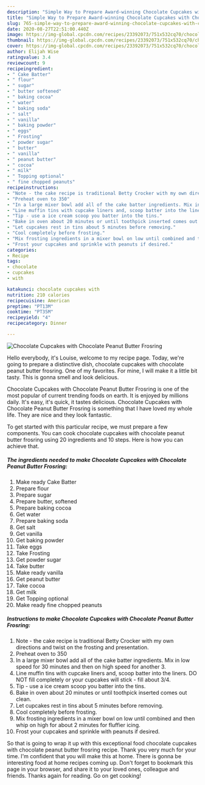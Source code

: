 ```yaml
---
description: "Simple Way to Prepare Award-winning Chocolate Cupcakes with Chocolate Peanut Butter Frosring"
title: "Simple Way to Prepare Award-winning Chocolate Cupcakes with Chocolate Peanut Butter Frosring"
slug: 765-simple-way-to-prepare-award-winning-chocolate-cupcakes-with-chocolate-peanut-butter-frosring
date: 2020-08-27T22:51:00.440Z
image: https://img-global.cpcdn.com/recipes/23392073/751x532cq70/chocolate-cupcakes-with-chocolate-peanut-butter-frosring-recipe-main-photo.jpg
thumbnail: https://img-global.cpcdn.com/recipes/23392073/751x532cq70/chocolate-cupcakes-with-chocolate-peanut-butter-frosring-recipe-main-photo.jpg
cover: https://img-global.cpcdn.com/recipes/23392073/751x532cq70/chocolate-cupcakes-with-chocolate-peanut-butter-frosring-recipe-main-photo.jpg
author: Elijah Wise
ratingvalue: 3.4
reviewcount: 9
recipeingredient:
- " Cake Batter"
- " flour"
- " sugar"
- " butter softened"
- " baking cocoa"
- " water"
- " baking soda"
- " salt"
- " vanilla"
- " baking powder"
- " eggs"
- " Frosting"
- " powder sugar"
- " butter"
- " vanilla"
- " peanut butter"
- " cocoa"
- " milk"
- " Topping optional"
- " fine chopped peanuts"
recipeinstructions:
- "Note - the cake recipe is traditional Betty Crocker with my own directions and twist on the frosting and presentation."
- "Preheat oven to 350"
- "In a large mixer bowl add all of the cake batter ingredients. Mix in low speed for 30 minutes and then on high speed for another 3."
- "Line muffin tins with cupcake liners and, scoop batter into the liners. DO NOT fill completely or your cupcakes will stick - fill about 3/4."
- "Tip - use a ice cream scoop you batter into the tins."
- "Bake in oven about 20 minutes or until toothpick inserted comes out clean."
- "Let cupcakes rest in tins about 5 minutes before removing."
- "Cool completely before frosting."
- "Mix frosting ingredients in a mixer bowl on low until combined and then whip on high for about 2 minutes for fluffier icing."
- "Frost your cupcakes and sprinkle with peanuts if desired."
categories:
- Recipe
tags:
- chocolate
- cupcakes
- with

katakunci: chocolate cupcakes with 
nutrition: 210 calories
recipecuisine: American
preptime: "PT13M"
cooktime: "PT35M"
recipeyield: "4"
recipecategory: Dinner

---
```



![Chocolate Cupcakes with Chocolate Peanut Butter Frosring](https://img-global.cpcdn.com/recipes/23392073/751x532cq70/chocolate-cupcakes-with-chocolate-peanut-butter-frosring-recipe-main-photo.jpg)

Hello everybody, it's Louise, welcome to my recipe page. Today, we're going to prepare a distinctive dish, chocolate cupcakes with chocolate peanut butter frosring. One of my favorites. For mine, I will make it a little bit tasty. This is gonna smell and look delicious.

Chocolate Cupcakes with Chocolate Peanut Butter Frosring is one of the most popular of current trending foods on earth. It is enjoyed by millions daily. It's easy, it's quick, it tastes delicious. Chocolate Cupcakes with Chocolate Peanut Butter Frosring is something that I have loved my whole life. They are nice and they look fantastic.




To get started with this particular recipe, we must prepare a few components. You can cook chocolate cupcakes with chocolate peanut butter frosring using 20 ingredients and 10 steps. Here is how you can achieve that.

<!--inarticleads1-->

##### The ingredients needed to make Chocolate Cupcakes with Chocolate Peanut Butter Frosring:

1. Make ready  Cake Batter
1. Prepare  flour
1. Prepare  sugar
1. Prepare  butter, softened
1. Prepare  baking cocoa
1. Get  water
1. Prepare  baking soda
1. Get  salt
1. Get  vanilla
1. Get  baking powder
1. Take  eggs
1. Take  Frosting
1. Get  powder sugar
1. Take  butter
1. Make ready  vanilla
1. Get  peanut butter
1. Take  cocoa
1. Get  milk
1. Get  Topping optional
1. Make ready  fine chopped peanuts




<!--inarticleads2-->

##### Instructions to make Chocolate Cupcakes with Chocolate Peanut Butter Frosring:

1. Note - the cake recipe is traditional Betty Crocker with my own directions and twist on the frosting and presentation.
1. Preheat oven to 350
1. In a large mixer bowl add all of the cake batter ingredients. Mix in low speed for 30 minutes and then on high speed for another 3.
1. Line muffin tins with cupcake liners and, scoop batter into the liners. DO NOT fill completely or your cupcakes will stick - fill about 3/4.
1. Tip - use a ice cream scoop you batter into the tins.
1. Bake in oven about 20 minutes or until toothpick inserted comes out clean.
1. Let cupcakes rest in tins about 5 minutes before removing.
1. Cool completely before frosting.
1. Mix frosting ingredients in a mixer bowl on low until combined and then whip on high for about 2 minutes for fluffier icing.
1. Frost your cupcakes and sprinkle with peanuts if desired.




So that is going to wrap it up with this exceptional food chocolate cupcakes with chocolate peanut butter frosring recipe. Thank you very much for your time. I'm confident that you will make this at home. There is gonna be interesting food at home recipes coming up. Don't forget to bookmark this page in your browser, and share it to your loved ones, colleague and friends. Thanks again for reading. Go on get cooking!
